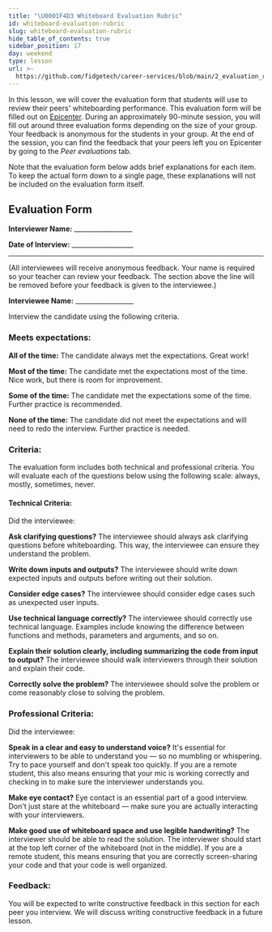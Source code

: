 ```yaml
---
title: "\U0001F4D3 Whiteboard Evaluation Rubric"
id: whiteboard-evaluation-rubric
slug: whiteboard-evaluation-rubric
hide_table_of_contents: true
sidebar_position: 17
day: weekend
type: lesson
url: >-
  https://github.com/fidgetech/career-services/blob/main/2_evaluation_rubric_overview.md
---
```


In this lesson, we will cover the evaluation form that students will use to review their peers' whiteboarding performance. This evaluation form will be filled out on [Epicenter](https://epicenter.epicodus.com/peer_evaluations/new). During an approximately 90-minute session, you will fill out around three evaluation forms depending on the size of your group. Your feedback is anonymous for the students in your group. At the end of the session, you can find the feedback that your peers left you on Epicenter by going to the _Peer evaluations_ tab.

Note that the evaluation form below adds brief explanations for each item. To keep the actual form down to a single page, these explanations will not be included on the evaluation form itself.

## Evaluation Form

**Interviewer Name:** __________________

**Date of Interview:** ___________________

_ _ _

(All interviewees will receive anonymous feedback. Your name is required so your teacher can review your feedback. The section above the line will be removed before your feedback is given to the interviewee.)
 
**Interviewee Name:** __________________

Interview the candidate using the following criteria.

### Meets expectations:

**All of the time:** The candidate always met the expectations. Great work!

**Most of the time:** The candidate met the expectations most of the time. Nice work, but there is room for improvement.

**Some of the time:** The candidate met the expectations some of the time. Further practice is recommended. 

**None of the time:** The candidate did not meet the expectations and will need to redo the interview. Further practice is needed.

### Criteria:

The evaluation form includes both technical and professional criteria. You will evaluate each of the questions below using the following scale: always, mostly, sometimes, never.

#### Technical Criteria:

Did the interviewee:

**Ask clarifying questions?** The interviewee should always ask clarifying questions before whiteboarding. This way, the interviewee can ensure they understand the problem.

**Write down inputs and outputs?** The interviewee should write down expected inputs and outputs before writing out their solution.

**Consider edge cases?** The interviewee should consider edge cases such as unexpected user inputs.

**Use technical language correctly?** The interviewee should correctly use technical language. Examples include knowing the difference between functions and methods, parameters and arguments, and so on.

**Explain their solution clearly, including summarizing the code from input to output?** The interviewee should walk interviewers through their solution and explain their code.

**Correctly solve the problem?** The interviewee should solve the problem or come reasonably close to solving the problem.

### Professional Criteria:

Did the interviewee:

**Speak in a clear and easy to understand voice?** It's essential for interviewers to be able to understand you — so no mumbling or whispering. Try to pace yourself and don't speak too quickly. If you are a remote student, this also means ensuring that your mic is working correctly and checking in to make sure the interviewer understands you.

**Make eye contact?** Eye contact is an essential part of a good interview. Don't just stare at the whiteboard — make sure you are actually interacting with your interviewers.

**Make good use of whiteboard space and use legible handwriting?** The interviewer should be able to read the solution. The interviewer should start at the top left corner of the whiteboard (not in the middle). If you are a remote student, this means ensuring that you are correctly screen-sharing your code and that your code is well organized.

### Feedback:

You will be expected to write constructive feedback in this section for each peer you interview. We will discuss writing constructive feedback in a future lesson.